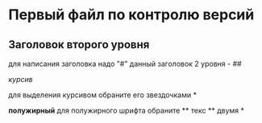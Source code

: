 # Первый файл по контролю версий 


## Заголовок второго уровня
для написания заголовка надо "#" данный заголовок 2 уровня - ##

*курсив*

для выделения курсивом обраните его звездочками *

**полужирный** для полужирного шрифта обраните ** текс ** двумя *
